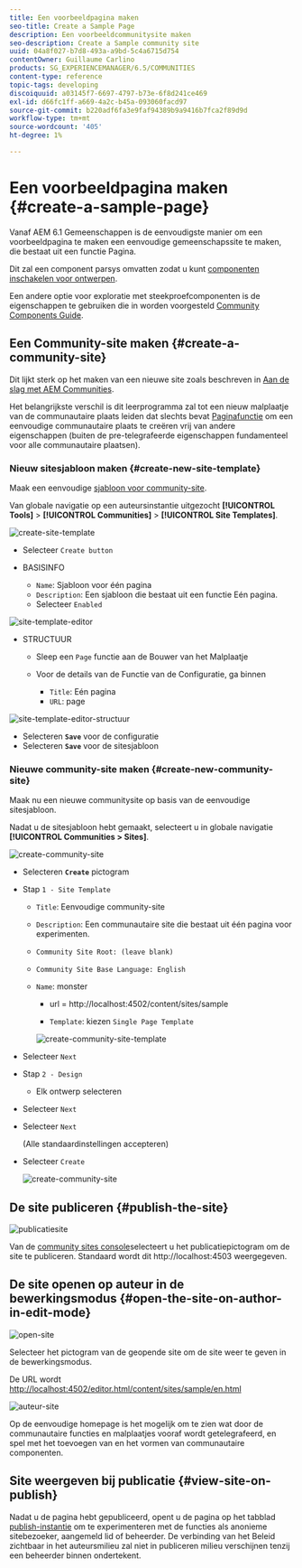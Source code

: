 ```yaml
---
title: Een voorbeeldpagina maken
seo-title: Create a Sample Page
description: Een voorbeeldcommunitysite maken
seo-description: Create a Sample community site
uuid: 04a8f027-b7d8-493a-a9bd-5c4a6715d754
contentOwner: Guillaume Carlino
products: SG_EXPERIENCEMANAGER/6.5/COMMUNITIES
content-type: reference
topic-tags: developing
discoiquuid: a03145f7-6697-4797-b73e-6f8d241ce469
exl-id: d66fc1ff-a669-4a2c-b45a-093060facd97
source-git-commit: b220adf6fa3e9faf94389b9a9416b7fca2f89d9d
workflow-type: tm+mt
source-wordcount: '405'
ht-degree: 1%

---
```


# Een voorbeeldpagina maken {#create-a-sample-page}

Vanaf AEM 6.1 Gemeenschappen is de eenvoudigste manier om een voorbeeldpagina te maken een eenvoudige gemeenschapssite te maken, die bestaat uit een functie Pagina.

Dit zal een component parsys omvatten zodat u kunt [componenten inschakelen voor ontwerpen](basics.md#accessing-communities-components).

Een andere optie voor exploratie met steekproefcomponenten is de eigenschappen te gebruiken die in worden voorgesteld [Community Components Guide](components-guide.md).

## Een Community-site maken {#create-a-community-site}

Dit lijkt sterk op het maken van een nieuwe site zoals beschreven in [Aan de slag met AEM Communities](getting-started.md).

Het belangrijkste verschil is dit leerprogramma zal tot een nieuw malplaatje van de communautaire plaats leiden dat slechts bevat [Paginafunctie](functions.md#page-function) om een eenvoudige communautaire plaats te creëren vrij van andere eigenschappen (buiten de pre-telegrafeerde eigenschappen fundamenteel voor alle communautaire plaatsen).

### Nieuw sitesjabloon maken {#create-new-site-template}

Maak een eenvoudige [sjabloon voor community-site](sites.md).

Van globale navigatie op een auteursinstantie uitgezocht **[!UICONTROL Tools]** > **[!UICONTROL Communities]** > **[!UICONTROL Site Templates]**.

![create-site-template](assets/create-site-template1.png)

* Selecteer `Create button`
* BASISINFO

   * `Name`: Sjabloon voor één pagina
   * `Description`: Een sjabloon die bestaat uit een functie Eén pagina.
   * Selecteer `Enabled`

![site-template-editor](assets/site-template-editor.png)

* STRUCTUUR

   * Sleep een `Page` functie aan de Bouwer van het Malplaatje
   * Voor de details van de Functie van de Configuratie, ga binnen

      * `Title`: Eén pagina
      * `URL`: page

![site-template-editor-structuur](assets/site-template-editor1.png)

* Selecteren **`Save`** voor de configuratie
* Selecteren **`Save`** voor de sitesjabloon

### Nieuwe community-site maken {#create-new-community-site}

Maak nu een nieuwe communitysite op basis van de eenvoudige sitesjabloon.

Nadat u de sitesjabloon hebt gemaakt, selecteert u in globale navigatie **[!UICONTROL Communities > Sites]**.

![create-community-site](assets/create-community-site1.png)

* Selecteren **`Create`** pictogram

* Stap `1 - Site Template`

   * `Title`: Eenvoudige community-site
   * `Description`: Een communautaire site die bestaat uit één pagina voor experimenten.
   * `Community Site Root: (leave blank)`
   * `Community Site Base Language: English`
   * `Name`: monster

      * url = http://localhost:4502/content/sites/sample

      * `Template`: kiezen `Single Page Template`

      ![create-community-site-template](assets/create-community-site-template.png)


* Selecteer `Next`
* Stap `2 - Design`

   * Elk ontwerp selecteren

* Selecteer `Next`
* Selecteer `Next`

   (Alle standaardinstellingen accepteren)

* Selecteer `Create`

   ![create-community-site](assets/create-community-site.png)

## De site publiceren {#publish-the-site}

![publicatiesite](assets/publish-site.png)

Van de [community sites console](sites-console.md)selecteert u het publicatiepictogram om de site te publiceren. Standaard wordt dit http://localhost:4503 weergegeven.

## De site openen op auteur in de bewerkingsmodus {#open-the-site-on-author-in-edit-mode}

![open-site](assets/open-site.png)

Selecteer het pictogram van de geopende site om de site weer te geven in de bewerkingsmodus.

De URL wordt [http://localhost:4502/editor.html/content/sites/sample/en.html](http://localhost:4502/editor.html/content/sites/sample/en.html)

![auteur-site](assets/author-site.png)

Op de eenvoudige homepage is het mogelijk om te zien wat door de communautaire functies en malplaatjes vooraf wordt getelegrafeerd, en spel met het toevoegen van en het vormen van communautaire componenten.

## Site weergeven bij publicatie {#view-site-on-publish}

Nadat u de pagina hebt gepubliceerd, opent u de pagina op het tabblad [publish-instantie](http://localhost:4503/content/sites/sample/en.html) om te experimenteren met de functies als anonieme sitebezoeker, aangemeld lid of beheerder. De verbinding van het Beleid zichtbaar in het auteursmilieu zal niet in publiceren milieu verschijnen tenzij een beheerder binnen ondertekent.
